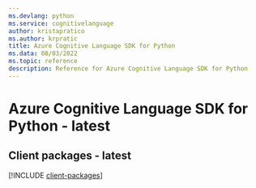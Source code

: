 ```yaml
---
ms.devlang: python
ms.service: cognitivelanguage
author: kristapratico
ms.author: krpratic
title: Azure Cognitive Language SDK for Python
ms.data: 08/03/2022
ms.topic: reference
description: Reference for Azure Cognitive Language SDK for Python
---
```

# Azure Cognitive Language SDK for Python - latest

## Client packages - latest
[!INCLUDE [client-packages](cognitive-language-client-index.md)]